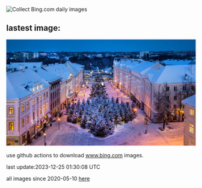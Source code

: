 ![Collect Bing.com daily images](https://github.com/counter2015/bing-daily-images/workflows/Collect%20Bing.com%20daily%20images/badge.svg)
## lastest image:
![](images/EstoniaXmasEve.jpg)

use github actions to download www.bing.com images.

last update:2023-12-25 01:30:08 UTC

all images since 2020-05-10 [here](https://github.com/counter2015/bing-daily-images/tree/master/images) 
